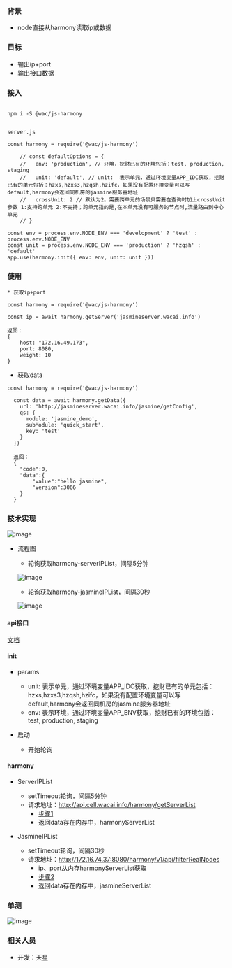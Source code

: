 ### 背景
* node直接从harmony读取ip或数据


### 目标
* 输出ip+port
* 输出接口数据


### 接入

```

npm i -S @wac/js-harmony


```

```
server.js

const harmony = require('@wac/js-harmony')

    // const defaultOptions = {
    //   env: 'production', // 环境，挖财已有的环境包括：test, production, staging
    //   unit: 'default', // unit:  表示单元，通过环境变量APP_IDC获取，挖财已有的单元包括：hzxs,hzxs3,hzqsh,hzifc，如果没有配置环境变量可以写default,harmony会返回同机房的jasmine服务器地址
    //   crossUnit: 2 // 默认为2。需要跨单元的场景只需要在查询时加上crossUnit参数 1:支持跨单元 2:不支持；跨单元指的是,在本单元没有可服务的节点时,流量路由到中心单元
    // }

const env = process.env.NODE_ENV === 'development' ? 'test' : process.env.NODE_ENV
const unit = process.env.NODE_ENV === 'production' ? 'hzqsh' : 'default'
app.use(harmony.init({ env: env, unit: unit }))

```

### 使用

	* 获取ip+port 

```
const harmony = require('@wac/js-harmony')

const ip = await harmony.getServer('jasmineserver.wacai.info')

返回：
{
	host: "172.16.49.173", 
	port: 8080, 
	weight: 10
}
```

  * 获取data
	

```
const harmony = require('@wac/js-harmony')

  const data = await harmony.getData({
    url: 'http://jasmineserver.wacai.info/jasmine/getConfig',
    qs: {
      module: 'jasmine_demo',
      subModule: 'quick_start',
      key: 'test'
    }
  })
  
  返回：
  {
    "code":0,
    "data":{
        "value":"hello jasmine",
        "version":3066
    }
  }
```


### 技术实现

![image](http://git.caimi-inc.com/client/leap-doc/uploads/fbda28883c0e7ae83bc9ebb6f1e0beb1/image.png)



* 流程图
	* 轮询获取harmony-serverIPList，间隔5分钟

	![image](http://git.caimi-inc.com/client/leap-doc/uploads/46c3b1de8e50feada90ee6bab8272128/image.png)

	* 轮询获取harmony-jasmineIPList，间隔30秒
	
	![image](http://git.caimi-inc.com/client/leap-doc/uploads/47919427bc5a5cf84e6573bb37fd74f9/image.png)



#### api接口
[文档](http://git.caimi-inc.com/wac-base/jasmine/wikis/http-api)

#### init
* params
	* unit: 表示单元，通过环境变量APP_IDC获取，挖财已有的单元包括：hzxs,hzxs3,hzqsh,hzifc，如果没有配置环境变量可以写default,harmony会返回同机房的jasmine服务器地址
	* env: 表示环境，通过环境变量APP_ENV获取，挖财已有的环境包括：test, production, staging

* 启动
	* 开始轮询 


#### harmony


* ServerIPList
	* setTimeout轮询，间隔5分钟
	* 请求地址：http://api.cell.wacai.info/harmony/getServerList
		* [步骤1](http://git.caimi-inc.com/wac-base/jasmine/wikis/http-api)
		* 返回data存在内存中，harmonyServerList
		

* JasmineIPList
	* setTimeout轮询，间隔30秒
	* 请求地址：http://172.16.74.37:8080/harmony/v1/api/filterRealNodes
		* ip、port从内存harmonyServerList获取
		* [步骤2](http://git.caimi-inc.com/wac-base/jasmine/wikis/http-api)
		* 返回data存在内存中，jasmineServerList


### 单测

![image](http://git.caimi-inc.com/client/kuaidai-loan/uploads/62b565ddcb80bc57723179e33c3417c8/image.png)


### 相关人员
* 开发：天星